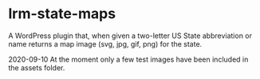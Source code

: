 # lrm-state-maps
A WordPress plugin that, when given a two-letter US State abbreviation or name returns a map image (svg, jpg, gif, png) for the state. 

2020-09-10
At the moment only a few test images have been included in the assets folder.
